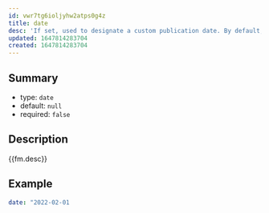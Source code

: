 ```yaml
---
id: vwr7tg6ioljyhw2atps0g4z
title: date
desc: 'If set, used to designate a custom publication date. By default, use timestamp of `created` field'
updated: 1647814283704
created: 1647814283704
---
```



## Summary

- type: `date`
- default: `null` 
- required: `false`

## Description
{{fm.desc}}

## Example

```yml
date: "2022-02-01
```